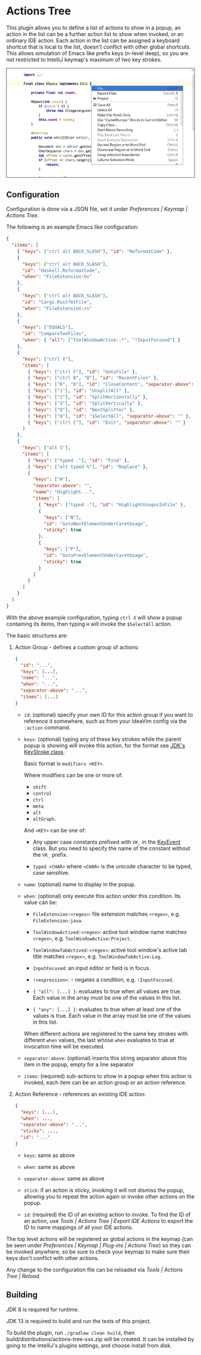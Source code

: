 # Actions Tree

This plugin allows you to define a list of actions to show in a popup,
an action in the list can be a further action list to show when
invoked, or an ordinary IDE action. Each action in the list can be
assigned a keyboard shortcut that is local to the list, doesn't
conflict with other global shortcuts. This allows simulation of Emacs
like prefix keys (n-level deep), so you are not restricted to IntelliJ
keymap's maximum of two key strokes.

![screenshot](screenshot.png)

## Configuration

Configuration is done via a JSON file, set it under *Preferences |
Keymap | Actions Tree*.

The following is an example Emacs like configuration:

```json
{
  "items": [
    { "keys": ["ctrl alt BACK_SLASH"], "id": "ReformatCode" },
    {
      "keys": ["ctrl alt BACK_SLASH"],
      "id": "Haskell.ReformatCode",
      "when": "FileExtension:hs"
    },
    {
      "keys": ["ctrl alt BACK_SLASH"],
      "id": "Cargo.RustfmtFile",
      "when": "FileExtension:rs"
    },
    {
      "keys": ["EQUALS"],
      "id": "CompareTwoFiles",
      "when": { "all": ["ToolWindowActive:.*", "!InputFocused"] }
    },
    {
      "keys": ["ctrl X"],
      "items": [
        { "keys": ["ctrl F"], "id": "GotoFile" },
        { "keys": ["ctrl B", "B"], "id": "RecentFiles" },
        { "keys": ["K", "0"], "id": "CloseContent", "separator-above": "" },
        { "keys": ["1"], "id": "UnsplitAll" },
        { "keys": ["2"], "id": "SplitHorizontally" },
        { "keys": ["3"], "id": "SplitVertically" },
        { "keys": ["O"], "id": "NextSplitter" },
        { "keys": ["H"], "id": "$SelectAll", "separator-above": "" },
        { "keys": ["ctrl C"], "id": "Exit", "separator-above": "" }
      ]
    },
    {
      "keys": ["alt S"],
      "items": [
        { "keys": ["typed ."], "id": "Find" },
        { "keys": ["alt typed %"], "id": "Replace" },
        {
          "keys": ["H"],
          "separator-above": "",
          "name": "Highlight...",
          "items": [
            { "keys": ["typed ."], "id": "HighlightUsagesInFile" },
            {
              "keys": ["N"],
              "id": "GotoNextElementUnderCaretUsage",
              "sticky": true
            },
            {
              "keys": ["P"],
              "id": "GotoPrevElementUnderCaretUsage",
              "sticky": true
            }
          ]
        }
      ]
    }
  ]
}
```

With the above example configuration, typing `ctrl X` will show a
popup containing its items, then typing `H` will invoke the
`$SelectAll` action.

The basic structures are:

1. Action Group - defines a custom group of actions:

    ```json
    {
      "id": "...",
      "keys": [...],
      "name": "...",
      "when": "...",
      "separator-above": "...",
      "items": [...]
    }
    ```

    - `id`: (optional) specify your own ID for this action group if
      you want to reference it somewhere, such as from your IdeaVim
      config via the `:action` command.
      
    - `keys`: (optional) typing any of these key strokes while the
       parent popup is showing will invoke this action, for the format
       see [JDK's KeyStroke class](https://docs.oracle.com/javase/8/docs/api/javax/swing/KeyStroke.html#getKeyStroke-java.lang.String-).
       
       Basic format is `modifiers <KEY>`.
       
       Where modifiers can be one or more of:
         - `shift`
         - `control`
         - `ctrl`
         - `meta`
         - `alt`
         - `altGraph`.
        
        And `<KEY>` can be one of:

         - Any upper case constants prefixed with `VK_` in the
           [KeyEvent](https://docs.oracle.com/javase/8/docs/api/java/awt/event/KeyEvent.html#field.summary)
           class. But you need to specify the name of the constant
           without the `VK_` prefix.

         - `typed <CHAR>` where `<CHAR>` is the unicode character to
           be typed, case sensitive.

    - `name`: (optional) name to display in the popup.

    - `when`: (optional) only execute this action under this
       condition. Its value can be:

        - `FileExtension:<regex>`: file extension matches `<regex>`,
          e.g. `FileExtension:java`.

        - `ToolWindowActived:<regex>`: active tool window name matches
          `<regex>`, e.g. `ToolWindowActive:Project`.

        - `ToolWindowTabActived:<regex>`: active tool window's active
          tab title matches `<regex>`, e.g. `ToolWindowTabActive:Log`.

        - `InputFocused`: an input editor or field is in focus.
        
        - `!<expression>`: `!` negates a condition,
          e.g. `!InputFocused`.

        - `{ "all": [...] }`: evaluates to true when all values are
          true. Each value in the array must be one of the values in
          this list.

        - `{ "any": [...] }`: evaluates to true when at least one of
          the values is true. Each value in the array must be one of
          the values in this list.
          
       When different actions are registered to the same key strokes
       with different `when` values, the last whose `when` evaluates
       to true at invocation time will be executed.

    - `separator-above`: (optional) inserts this string separator
      above this item in the popup, empty for a line separator

    - `items`: (required) sub-actions to show in a popup when this
      action is invoked, each item can be an action group or an action
      reference.

2. Action Reference - references an existing IDE action:

    ```json
    {
      "keys": [...],
      "when": ...,
      "separator-above": "...",
      "sticky": ...,
      "id": "..."
    }
    ```

    - `keys`: same as above

    - `when`: same as above

    - `separator-above`: same as above

    - `stick`: if an action is sticky, invoking it will not dismiss
      the popup, allowing you to repeat the action again or invoke
      other actions on the popup.

    - `id`: (required) the ID of an existing action to invoke. To find
      the ID of an action, use *Tools | Actions Tree | Export IDE
      Actions* to export the ID to name mappings of all your IDE
      actions.

The top level actions will be registered as global actions in the
keymap (can be seen under *Preferences | Keymap | Plug-ins | Actions
Tree*) so they can be invoked anywhere, so be sure to check your
keymap to make sure their keys don't conflict with other actions.

Any change to the configuration file can be reloaded via *Tools |
Actions Tree | Reload*.


## Building

JDK 8 is required for runtime.

JDK 13 is required to build and run the tests of this project.

To build the plugin, run `./gradlew clean build`, then
build/distributions/actions-tree-xxx.zip will be created. It can be
installed by going to the IntelliJ's plugins settings, and choose
install from disk.

